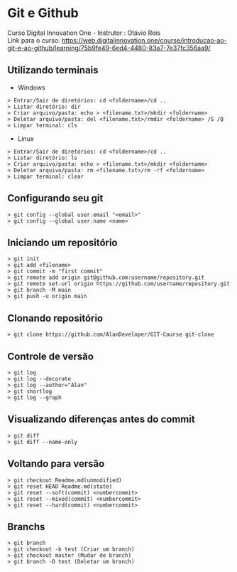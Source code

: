﻿# Git e Github

Curso Digital Innovation One - Instrutor : Otávio Reis<br>
Link para o curso: https://web.digitalinnovation.one/course/introducao-ao-git-e-ao-github/learning/75b9fe49-6ed4-4480-83a7-7e37fc356aa9/

## Utilizando terminais

* Windows 
```
> Entrar/Sair de diretórios: cd <foldername>/cd ..
> Listar diretório: dir
> Criar arquivo/pasta: echo > <filename.txt>/mkdir <foldername>
> Deletar arquivo/pasta: del <filename.txt>/rmdir <foldername> /S /Q
> Limpar terminal: cls
```
* Linux
```
> Entrar/Sair de diretórios: cd <foldername>/cd ..
> Listar diretório: ls
> Criar arquivo/pasta: echo > <filename.txt>/mkdir <foldername>
> Deletar arquivo/pasta: rm <filename.txt>/rm -rf <foldername>
> Limpar terminal: clear
```

## Configurando seu git
```
> git config --global user.email "<email>"
> git config --global user.name <name>
```

## Iniciando um repositório
```
> git init
> git add <filename>
> git commit -m "first commit"
> git remote add origin git@github.com:username/repository.git
> git remote set-url origin https://github.com/username/repository.git
> git branch -M main
> git push -u origin main
```

## Clonando repositório

```
> git clone https://github.com/AlanDeveloper/GIT-Course git-clone
```

## Controle de versão

```
> git log
> git log --decorate
> git log --author="Alan"
> git shortlog
> git log --graph
```

## Visualizando diferenças antes do commit

```
> git diff
> git diff --name-only
```

## Voltando para versão

```
> git checkout Readme.md(unmodified)
> git reset HEAD Readme.md(state)
> git reset --soft(commit) <numbercommit>
> git reset --mixed(commit) <numbercommit>
> git reset --hard(commit) <numbercommit>
```

## Branchs

```
> git branch
> git checkout -b test (Criar um branch)
> git checkout master (Mudar de branch)
> git branch -D test (Deletar um branch)
```

